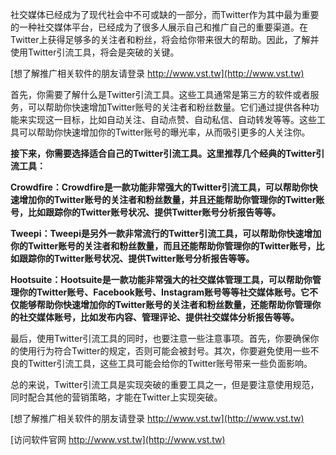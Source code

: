 社交媒体已经成为了现代社会中不可或缺的一部分，而Twitter作为其中最为重要的一种社交媒体平台，已经成为了很多人展示自己和推广自己的重要渠道。在Twitter上获得足够多的关注者和粉丝，将会给你带来很大的帮助。因此，了解并使用Twitter引流工具，将会是突破的关键。

[想了解推广相关软件的朋友请登录 http://www.vst.tw](http://www.vst.tw)

首先，你需要了解什么是Twitter引流工具。这些工具通常是第三方的软件或者服务，可以帮助你快速增加Twitter账号的关注者和粉丝数量。它们通过提供各种功能来实现这一目标，比如自动关注、自动点赞、自动私信、自动转发等等。这些工具可以帮助你快速增加你的Twitter账号的曝光率，从而吸引更多的人关注你。

**接下来，你需要选择适合自己的Twitter引流工具。这里推荐几个经典的Twitter引流工具：**

**Crowdfire：Crowdfire是一款功能非常强大的Twitter引流工具，可以帮助你快速增加你的Twitter账号的关注者和粉丝数量，并且还能帮助你管理你的Twitter账号，比如跟踪你的Twitter账号状况、提供Twitter账号分析报告等等。**

**Tweepi：Tweepi是另外一款非常流行的Twitter引流工具，可以帮助你快速增加你的Twitter账号的关注者和粉丝数量，而且还能帮助你管理你的Twitter账号，比如跟踪你的Twitter账号状况、提供Twitter账号分析报告等等。**

**Hootsuite：Hootsuite是一款功能非常强大的社交媒体管理工具，可以帮助你管理你的Twitter账号、Facebook账号、Instagram账号等等社交媒体账号。它不仅能够帮助你快速增加你的Twitter账号的关注者和粉丝数量，还能帮助你管理你的社交媒体账号，比如发布内容、管理评论、提供社交媒体分析报告等等。**

最后，使用Twitter引流工具的同时，也要注意一些注意事项。首先，你要确保你的使用行为符合Twitter的规定，否则可能会被封号。其次，你要避免使用一些不良的Twitter引流工具，这些工具可能会给你的Twitter账号带来一些负面影响。

总的来说，Twitter引流工具是实现突破的重要工具之一，但是要注意使用规范，同时配合其他的营销策略，才能在Twitter上实现突破。

[想了解推广相关软件的朋友请登录 http://www.vst.tw](http://www.vst.tw)


[访问软件官网 http://www.vst.tw](http://www.vst.tw)
